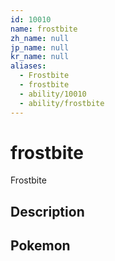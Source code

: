 ```yaml
---
id: 10010
name: frostbite
zh_name: null
jp_name: null
kr_name: null
aliases:
  - Frostbite
  - frostbite
  - ability/10010
  - ability/frostbite
---
```

# frostbite

Frostbite

## Description



## Pokemon



